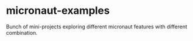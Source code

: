 # micronaut-examples
Bunch of mini-projects exploring different micronaut features with different combination.
